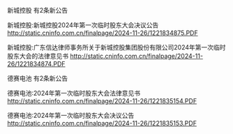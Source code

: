 新城控股 有2条新公告 

新城控股:新城控股2024年第一次临时股东大会决议公告 http://static.cninfo.com.cn/finalpage/2024-11-26/1221834875.PDF 

新城控股:广东信达律师事务所关于新城控股集团股份有限公司2024年第一次临时股东大会的法律意见书 http://static.cninfo.com.cn/finalpage/2024-11-26/1221834874.PDF 

德赛电池 有2条新公告 

德赛电池:2024年第一次临时股东大会法律意见书 http://static.cninfo.com.cn/finalpage/2024-11-26/1221835154.PDF 

德赛电池:2024年第一次临时股东大会决议公告 http://static.cninfo.com.cn/finalpage/2024-11-26/1221835153.PDF 

